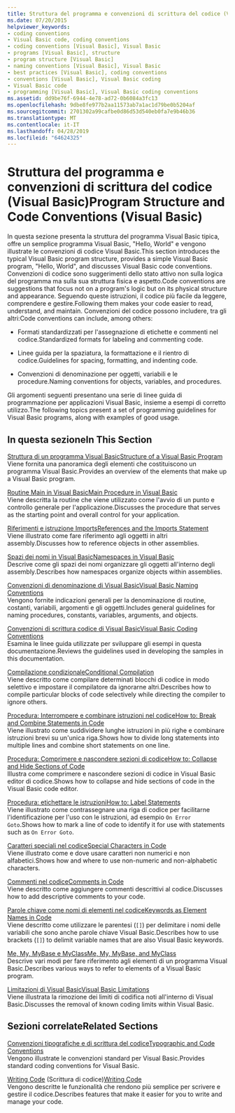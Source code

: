 ```yaml
---
title: Struttura del programma e convenzioni di scrittura del codice (Visual Basic)
ms.date: 07/20/2015
helpviewer_keywords:
- coding conventions
- Visual Basic code, coding conventions
- coding conventions [Visual Basic], Visual Basic
- programs [Visual Basic], structure
- program structure [Visual Basic]
- naming conventions [Visual Basic], Visual Basic
- best practices [Visual Basic], coding conventions
- conventions [Visual Basic], Visual Basic coding
- Visual Basic code
- programming [Visual Basic], Visual Basic coding conventions
ms.assetid: dd9be76f-6944-4e78-ad72-0b6084a3fc13
ms.openlocfilehash: 9dbe8fe977b2aa11573ab7a1ac1d79be0b5204af
ms.sourcegitcommit: 2701302a99cafbe0d86d53d540eb0fa7e9b46b36
ms.translationtype: MT
ms.contentlocale: it-IT
ms.lasthandoff: 04/28/2019
ms.locfileid: "64624325"
---
```

# <a name="program-structure-and-code-conventions-visual-basic"></a><span data-ttu-id="b30bb-102">Struttura del programma e convenzioni di scrittura del codice (Visual Basic)</span><span class="sxs-lookup"><span data-stu-id="b30bb-102">Program Structure and Code Conventions (Visual Basic)</span></span>
<span data-ttu-id="b30bb-103">In questa sezione presenta la struttura del programma Visual Basic tipica, offre un semplice programma Visual Basic, "Hello, World" e vengono illustrate le convenzioni di codice Visual Basic.</span><span class="sxs-lookup"><span data-stu-id="b30bb-103">This section introduces the typical Visual Basic program structure, provides a simple Visual Basic program, "Hello, World", and discusses Visual Basic code conventions.</span></span> <span data-ttu-id="b30bb-104">Convenzioni di codice sono suggerimenti dello stato attivo non sulla logica del programma ma sulla sua struttura fisica e aspetto.</span><span class="sxs-lookup"><span data-stu-id="b30bb-104">Code conventions are suggestions that focus not on a program's logic but on its physical structure and appearance.</span></span> <span data-ttu-id="b30bb-105">Seguendo queste istruzioni, il codice più facile da leggere, comprendere e gestire.</span><span class="sxs-lookup"><span data-stu-id="b30bb-105">Following them makes your code easier to read, understand, and maintain.</span></span> <span data-ttu-id="b30bb-106">Convenzioni del codice possono includere, tra gli altri:</span><span class="sxs-lookup"><span data-stu-id="b30bb-106">Code conventions can include, among others:</span></span>  
  
- <span data-ttu-id="b30bb-107">Formati standardizzati per l'assegnazione di etichette e commenti nel codice.</span><span class="sxs-lookup"><span data-stu-id="b30bb-107">Standardized formats for labeling and commenting code.</span></span>  
  
- <span data-ttu-id="b30bb-108">Linee guida per la spaziatura, la formattazione e il rientro di codice.</span><span class="sxs-lookup"><span data-stu-id="b30bb-108">Guidelines for spacing, formatting, and indenting code.</span></span>  
  
- <span data-ttu-id="b30bb-109">Convenzioni di denominazione per oggetti, variabili e le procedure.</span><span class="sxs-lookup"><span data-stu-id="b30bb-109">Naming conventions for objects, variables, and procedures.</span></span>  
  
 <span data-ttu-id="b30bb-110">Gli argomenti seguenti presentano una serie di linee guida di programmazione per applicazioni Visual Basic, insieme a esempi di corretto utilizzo.</span><span class="sxs-lookup"><span data-stu-id="b30bb-110">The following topics present a set of programming guidelines for Visual Basic programs, along with examples of good usage.</span></span>  
  
## <a name="in-this-section"></a><span data-ttu-id="b30bb-111">In questa sezione</span><span class="sxs-lookup"><span data-stu-id="b30bb-111">In This Section</span></span>  
 [<span data-ttu-id="b30bb-112">Struttura di un programma Visual Basic</span><span class="sxs-lookup"><span data-stu-id="b30bb-112">Structure of a Visual Basic Program</span></span>](../../../visual-basic/programming-guide/program-structure/structure-of-a-visual-basic-program.md)  
 <span data-ttu-id="b30bb-113">Viene fornita una panoramica degli elementi che costituiscono un programma Visual Basic.</span><span class="sxs-lookup"><span data-stu-id="b30bb-113">Provides an overview of the elements that make up a Visual Basic program.</span></span>  
  
 [<span data-ttu-id="b30bb-114">Routine Main in Visual Basic</span><span class="sxs-lookup"><span data-stu-id="b30bb-114">Main Procedure in Visual Basic</span></span>](../../../visual-basic/programming-guide/program-structure/main-procedure.md)  
 <span data-ttu-id="b30bb-115">Viene descritta la routine che viene utilizzato come l'avvio di un punto e controllo generale per l'applicazione.</span><span class="sxs-lookup"><span data-stu-id="b30bb-115">Discusses the procedure that serves as the starting point and overall control for your application.</span></span>  
  
 [<span data-ttu-id="b30bb-116">Riferimenti e istruzione Imports</span><span class="sxs-lookup"><span data-stu-id="b30bb-116">References and the Imports Statement</span></span>](../../../visual-basic/programming-guide/program-structure/references-and-the-imports-statement.md)  
 <span data-ttu-id="b30bb-117">Viene illustrato come fare riferimento agli oggetti in altri assembly.</span><span class="sxs-lookup"><span data-stu-id="b30bb-117">Discusses how to reference objects in other assemblies.</span></span>  
  
 [<span data-ttu-id="b30bb-118">Spazi dei nomi in Visual Basic</span><span class="sxs-lookup"><span data-stu-id="b30bb-118">Namespaces in Visual Basic</span></span>](../../../visual-basic/programming-guide/program-structure/namespaces.md)  
 <span data-ttu-id="b30bb-119">Descrive come gli spazi dei nomi organizzare gli oggetti all'interno degli assembly.</span><span class="sxs-lookup"><span data-stu-id="b30bb-119">Describes how namespaces organize objects within assemblies.</span></span>  
  
 [<span data-ttu-id="b30bb-120">Convenzioni di denominazione di Visual Basic</span><span class="sxs-lookup"><span data-stu-id="b30bb-120">Visual Basic Naming Conventions</span></span>](../../../visual-basic/programming-guide/program-structure/naming-conventions.md)  
 <span data-ttu-id="b30bb-121">Vengono fornite indicazioni generali per la denominazione di routine, costanti, variabili, argomenti e gli oggetti.</span><span class="sxs-lookup"><span data-stu-id="b30bb-121">Includes general guidelines for naming procedures, constants, variables, arguments, and objects.</span></span>  
  
 [<span data-ttu-id="b30bb-122">Convenzioni di scrittura codice di Visual Basic</span><span class="sxs-lookup"><span data-stu-id="b30bb-122">Visual Basic Coding Conventions</span></span>](../../../visual-basic/programming-guide/program-structure/coding-conventions.md)  
 <span data-ttu-id="b30bb-123">Esamina le linee guida utilizzate per sviluppare gli esempi in questa documentazione.</span><span class="sxs-lookup"><span data-stu-id="b30bb-123">Reviews the guidelines used in developing the samples in this documentation.</span></span>  
  
 [<span data-ttu-id="b30bb-124">Compilazione condizionale</span><span class="sxs-lookup"><span data-stu-id="b30bb-124">Conditional Compilation</span></span>](../../../visual-basic/programming-guide/program-structure/conditional-compilation.md)  
 <span data-ttu-id="b30bb-125">Viene descritto come compilare determinati blocchi di codice in modo selettivo e impostare il compilatore da ignorarne altri.</span><span class="sxs-lookup"><span data-stu-id="b30bb-125">Describes how to compile particular blocks of code selectively while directing the compiler to ignore others.</span></span>  
  
 [<span data-ttu-id="b30bb-126">Procedura: Interrompere e combinare istruzioni nel codice</span><span class="sxs-lookup"><span data-stu-id="b30bb-126">How to: Break and Combine Statements in Code</span></span>](../../../visual-basic/programming-guide/program-structure/how-to-break-and-combine-statements-in-code.md)  
 <span data-ttu-id="b30bb-127">Viene illustrato come suddividere lunghe istruzioni in più righe e combinare istruzioni brevi su un'unica riga.</span><span class="sxs-lookup"><span data-stu-id="b30bb-127">Shows how to divide long statements into multiple lines and combine short statements on one line.</span></span>  
  
 [<span data-ttu-id="b30bb-128">Procedura: Comprimere e nascondere sezioni di codice</span><span class="sxs-lookup"><span data-stu-id="b30bb-128">How to: Collapse and Hide Sections of Code</span></span>](../../../visual-basic/programming-guide/program-structure/how-to-collapse-and-hide-sections-of-code.md)  
 <span data-ttu-id="b30bb-129">Illustra come comprimere e nascondere sezioni di codice in Visual Basic editor di codice.</span><span class="sxs-lookup"><span data-stu-id="b30bb-129">Shows how to collapse and hide sections of code in the Visual Basic code editor.</span></span>  
  
 [<span data-ttu-id="b30bb-130">Procedura: etichettare le istruzioni</span><span class="sxs-lookup"><span data-stu-id="b30bb-130">How to: Label Statements</span></span>](../../../visual-basic/programming-guide/program-structure/how-to-label-statements.md)  
 <span data-ttu-id="b30bb-131">Viene illustrato come contrassegnare una riga di codice per facilitarne l'identificazione per l'uso con le istruzioni, ad esempio `On Error Goto`.</span><span class="sxs-lookup"><span data-stu-id="b30bb-131">Shows how to mark a line of code to identify it for use with statements such as `On Error Goto`.</span></span>  
  
 [<span data-ttu-id="b30bb-132">Caratteri speciali nel codice</span><span class="sxs-lookup"><span data-stu-id="b30bb-132">Special Characters in Code</span></span>](../../../visual-basic/programming-guide/program-structure/special-characters-in-code.md)  
 <span data-ttu-id="b30bb-133">Viene illustrato come e dove usare caratteri non numerici e non alfabetici.</span><span class="sxs-lookup"><span data-stu-id="b30bb-133">Shows how and where to use non-numeric and non-alphabetic characters.</span></span>  
  
 [<span data-ttu-id="b30bb-134">Commenti nel codice</span><span class="sxs-lookup"><span data-stu-id="b30bb-134">Comments in Code</span></span>](../../../visual-basic/programming-guide/program-structure/comments-in-code.md)  
 <span data-ttu-id="b30bb-135">Viene descritto come aggiungere commenti descrittivi al codice.</span><span class="sxs-lookup"><span data-stu-id="b30bb-135">Discusses how to add descriptive comments to your code.</span></span>  
  
 [<span data-ttu-id="b30bb-136">Parole chiave come nomi di elementi nel codice</span><span class="sxs-lookup"><span data-stu-id="b30bb-136">Keywords as Element Names in Code</span></span>](../../../visual-basic/programming-guide/program-structure/keywords-as-element-names-in-code.md)  
 <span data-ttu-id="b30bb-137">Viene descritto come utilizzare le parentesi (`[]`) per delimitare i nomi delle variabili che sono anche parole chiave Visual Basic.</span><span class="sxs-lookup"><span data-stu-id="b30bb-137">Describes how to use brackets (`[]`) to delimit variable names that are also Visual Basic keywords.</span></span>  
  
 [<span data-ttu-id="b30bb-138">Me, My, MyBase e MyClass</span><span class="sxs-lookup"><span data-stu-id="b30bb-138">Me, My, MyBase, and MyClass</span></span>](../../../visual-basic/programming-guide/program-structure/me-my-mybase-and-myclass.md)  
 <span data-ttu-id="b30bb-139">Descrive vari modi per fare riferimento agli elementi di un programma Visual Basic.</span><span class="sxs-lookup"><span data-stu-id="b30bb-139">Describes various ways to refer to elements of a Visual Basic program.</span></span>  
  
 [<span data-ttu-id="b30bb-140">Limitazioni di Visual Basic</span><span class="sxs-lookup"><span data-stu-id="b30bb-140">Visual Basic Limitations</span></span>](../../../visual-basic/programming-guide/program-structure/limitations.md)  
 <span data-ttu-id="b30bb-141">Viene illustrata la rimozione dei limiti di codifica noti all'interno di Visual Basic.</span><span class="sxs-lookup"><span data-stu-id="b30bb-141">Discusses the removal of known coding limits within Visual Basic.</span></span>  
  
## <a name="related-sections"></a><span data-ttu-id="b30bb-142">Sezioni correlate</span><span class="sxs-lookup"><span data-stu-id="b30bb-142">Related Sections</span></span>  
 [<span data-ttu-id="b30bb-143">Convenzioni tipografiche e di scrittura del codice</span><span class="sxs-lookup"><span data-stu-id="b30bb-143">Typographic and Code Conventions</span></span>](../../../visual-basic/language-reference/typographic-and-code-conventions.md)  
 <span data-ttu-id="b30bb-144">Vengono illustrate le convenzioni standard per Visual Basic.</span><span class="sxs-lookup"><span data-stu-id="b30bb-144">Provides standard coding conventions for Visual Basic.</span></span>  
  
 <span data-ttu-id="b30bb-145">[Writing Code](/visualstudio/ide/writing-code-in-the-code-and-text-editor) (Scrittura di codice)</span><span class="sxs-lookup"><span data-stu-id="b30bb-145">[Writing Code](/visualstudio/ide/writing-code-in-the-code-and-text-editor)</span></span>  
 <span data-ttu-id="b30bb-146">Vengono descritte le funzionalità che rendono più semplice per scrivere e gestire il codice.</span><span class="sxs-lookup"><span data-stu-id="b30bb-146">Describes features that make it easier for you to write and manage your code.</span></span>

